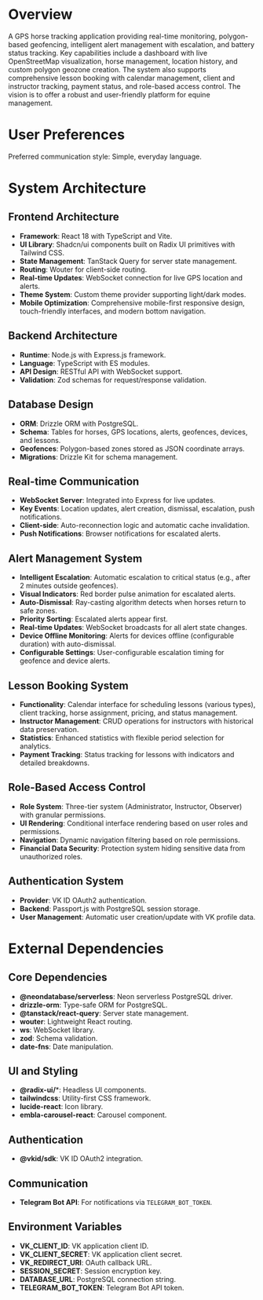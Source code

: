 # Overview

A GPS horse tracking application providing real-time monitoring, polygon-based geofencing, intelligent alert management with escalation, and battery status tracking. Key capabilities include a dashboard with live OpenStreetMap visualization, horse management, location history, and custom polygon geozone creation. The system also supports comprehensive lesson booking with calendar management, client and instructor tracking, payment status, and role-based access control. The vision is to offer a robust and user-friendly platform for equine management.

# User Preferences

Preferred communication style: Simple, everyday language.

# System Architecture

## Frontend Architecture
- **Framework**: React 18 with TypeScript and Vite.
- **UI Library**: Shadcn/ui components built on Radix UI primitives with Tailwind CSS.
- **State Management**: TanStack Query for server state management.
- **Routing**: Wouter for client-side routing.
- **Real-time Updates**: WebSocket connection for live GPS location and alerts.
- **Theme System**: Custom theme provider supporting light/dark modes.
- **Mobile Optimization**: Comprehensive mobile-first responsive design, touch-friendly interfaces, and modern bottom navigation.

## Backend Architecture
- **Runtime**: Node.js with Express.js framework.
- **Language**: TypeScript with ES modules.
- **API Design**: RESTful API with WebSocket support.
- **Validation**: Zod schemas for request/response validation.

## Database Design
- **ORM**: Drizzle ORM with PostgreSQL.
- **Schema**: Tables for horses, GPS locations, alerts, geofences, devices, and lessons.
- **Geofences**: Polygon-based zones stored as JSON coordinate arrays.
- **Migrations**: Drizzle Kit for schema management.

## Real-time Communication
- **WebSocket Server**: Integrated into Express for live updates.
- **Key Events**: Location updates, alert creation, dismissal, escalation, push notifications.
- **Client-side**: Auto-reconnection logic and automatic cache invalidation.
- **Push Notifications**: Browser notifications for escalated alerts.

## Alert Management System
- **Intelligent Escalation**: Automatic escalation to critical status (e.g., after 2 minutes outside geofences).
- **Visual Indicators**: Red border pulse animation for escalated alerts.
- **Auto-Dismissal**: Ray-casting algorithm detects when horses return to safe zones.
- **Priority Sorting**: Escalated alerts appear first.
- **Real-time Updates**: WebSocket broadcasts for all alert state changes.
- **Device Offline Monitoring**: Alerts for devices offline (configurable duration) with auto-dismissal.
- **Configurable Settings**: User-configurable escalation timing for geofence and device alerts.

## Lesson Booking System
- **Functionality**: Calendar interface for scheduling lessons (various types), client tracking, horse assignment, pricing, and status management.
- **Instructor Management**: CRUD operations for instructors with historical data preservation.
- **Statistics**: Enhanced statistics with flexible period selection for analytics.
- **Payment Tracking**: Status tracking for lessons with indicators and detailed breakdowns.

## Role-Based Access Control
- **Role System**: Three-tier system (Administrator, Instructor, Observer) with granular permissions.
- **UI Rendering**: Conditional interface rendering based on user roles and permissions.
- **Navigation**: Dynamic navigation filtering based on role permissions.
- **Financial Data Security**: Protection system hiding sensitive data from unauthorized roles.

## Authentication System
- **Provider**: VK ID OAuth2 authentication.
- **Backend**: Passport.js with PostgreSQL session storage.
- **User Management**: Automatic user creation/update with VK profile data.

# External Dependencies

## Core Dependencies
- **@neondatabase/serverless**: Neon serverless PostgreSQL driver.
- **drizzle-orm**: Type-safe ORM for PostgreSQL.
- **@tanstack/react-query**: Server state management.
- **wouter**: Lightweight React routing.
- **ws**: WebSocket library.
- **zod**: Schema validation.
- **date-fns**: Date manipulation.

## UI and Styling
- **@radix-ui/***: Headless UI components.
- **tailwindcss**: Utility-first CSS framework.
- **lucide-react**: Icon library.
- **embla-carousel-react**: Carousel component.

## Authentication
- **@vkid/sdk**: VK ID OAuth2 integration.

## Communication
- **Telegram Bot API**: For notifications via `TELEGRAM_BOT_TOKEN`.

## Environment Variables
- **VK_CLIENT_ID**: VK application client ID.
- **VK_CLIENT_SECRET**: VK application client secret.
- **VK_REDIRECT_URI**: OAuth callback URL.
- **SESSION_SECRET**: Session encryption key.
- **DATABASE_URL**: PostgreSQL connection string.
- **TELEGRAM_BOT_TOKEN**: Telegram Bot API token.